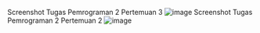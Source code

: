 Screenshot Tugas Pemrograman 2 Pertemuan 3
![image](https://github.com/user-attachments/assets/4f28e05b-9c16-457a-b556-40fdba2c2227)
Screenshot Tugas Pemrograman 2 Pertemuan 2
![image](https://github.com/user-attachments/assets/76770bcd-60f3-40a5-b41c-b8570743adbc)
